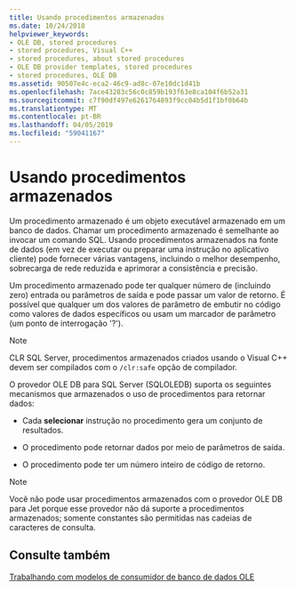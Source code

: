 ```yaml
---
title: Usando procedimentos armazenados
ms.date: 10/24/2018
helpviewer_keywords:
- OLE DB, stored procedures
- stored procedures, Visual C++
- stored procedures, about stored procedures
- OLE DB provider templates, stored procedures
- stored procedures, OLE DB
ms.assetid: 90507e4c-eca2-46c9-ad8c-07e10dc1d41b
ms.openlocfilehash: 7ace43283c56c0c859b193f63e8ca104f6b52a31
ms.sourcegitcommit: c7f90df497e6261764893f9cc04b5d1f1bf0b64b
ms.translationtype: MT
ms.contentlocale: pt-BR
ms.lasthandoff: 04/05/2019
ms.locfileid: "59041167"
---
```

# <a name="using-stored-procedures"></a>Usando procedimentos armazenados

Um procedimento armazenado é um objeto executável armazenado em um banco de dados. Chamar um procedimento armazenado é semelhante ao invocar um comando SQL. Usando procedimentos armazenados na fonte de dados (em vez de executar ou preparar uma instrução no aplicativo cliente) pode fornecer várias vantagens, incluindo o melhor desempenho, sobrecarga de rede reduzida e aprimorar a consistência e precisão.

Um procedimento armazenado pode ter qualquer número de (incluindo zero) entrada ou parâmetros de saída e pode passar um valor de retorno. É possível que qualquer um dos valores de parâmetro de embutir no código como valores de dados específicos ou usam um marcador de parâmetro (um ponto de interrogação '?').

> [!NOTE]
>  CLR SQL Server, procedimentos armazenados criados usando o Visual C++ devem ser compilados com o `/clr:safe` opção de compilador.

O provedor OLE DB para SQL Server (SQLOLEDB) suporta os seguintes mecanismos que armazenados o uso de procedimentos para retornar dados:

- Cada **selecionar** instrução no procedimento gera um conjunto de resultados.

- O procedimento pode retornar dados por meio de parâmetros de saída.

- O procedimento pode ter um número inteiro de código de retorno.

> [!NOTE]
> Você não pode usar procedimentos armazenados com o provedor OLE DB para Jet porque esse provedor não dá suporte a procedimentos armazenados; somente constantes são permitidas nas cadeias de caracteres de consulta.

## <a name="see-also"></a>Consulte também

[Trabalhando com modelos de consumidor de banco de dados OLE](../../data/oledb/working-with-ole-db-consumer-templates.md)